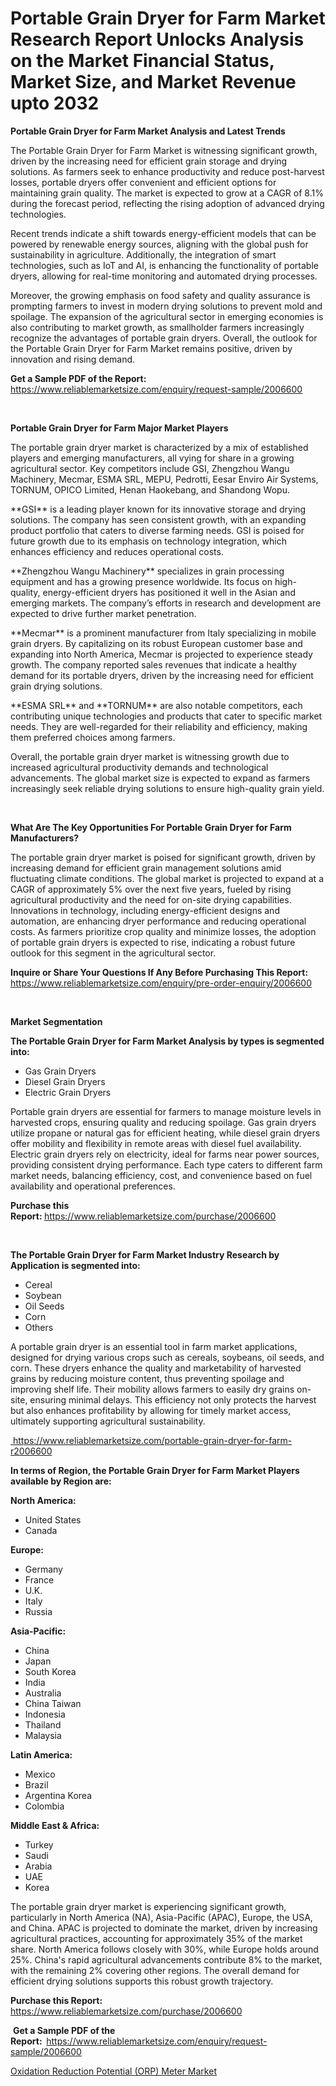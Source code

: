 <p><h1>Portable Grain Dryer for Farm Market Research Report Unlocks Analysis on the Market Financial Status, Market Size, and Market Revenue upto 2032</h1></p><p><strong>Portable Grain Dryer for Farm Market Analysis and Latest Trends</strong></p>
<p><p>The Portable Grain Dryer for Farm Market is witnessing significant growth, driven by the increasing need for efficient grain storage and drying solutions. As farmers seek to enhance productivity and reduce post-harvest losses, portable dryers offer convenient and efficient options for maintaining grain quality. The market is expected to grow at a CAGR of 8.1% during the forecast period, reflecting the rising adoption of advanced drying technologies. </p><p>Recent trends indicate a shift towards energy-efficient models that can be powered by renewable energy sources, aligning with the global push for sustainability in agriculture. Additionally, the integration of smart technologies, such as IoT and AI, is enhancing the functionality of portable dryers, allowing for real-time monitoring and automated drying processes. </p><p>Moreover, the growing emphasis on food safety and quality assurance is prompting farmers to invest in modern drying solutions to prevent mold and spoilage. The expansion of the agricultural sector in emerging economies is also contributing to market growth, as smallholder farmers increasingly recognize the advantages of portable grain dryers. Overall, the outlook for the Portable Grain Dryer for Farm Market remains positive, driven by innovation and rising demand.</p></p>
<p><strong>Get a Sample PDF of the Report:&nbsp;</strong> <a href="https://www.reliablemarketsize.com/enquiry/request-sample/2006600?utm_campaign=2337&utm_medium=2&utm_source=Github&utm_content=ia&utm_term=02032025&utm_id=portable-grain-dryer-for-farm">https://www.reliablemarketsize.com/enquiry/request-sample/2006600</a></p>
<p>&nbsp;</p>
<p><strong>Portable Grain Dryer for Farm Major Market Players</strong></p>
<p><p>The portable grain dryer market is characterized by a mix of established players and emerging manufacturers, all vying for share in a growing agricultural sector. Key competitors include GSI, Zhengzhou Wangu Machinery, Mecmar, ESMA SRL, MEPU, Pedrotti, Eesar Enviro Air Systems, TORNUM, OPICO Limited, Henan Haokebang, and Shandong Wopu.</p><p>**GSI** is a leading player known for its innovative storage and drying solutions. The company has seen consistent growth, with an expanding product portfolio that caters to diverse farming needs. GSI is poised for future growth due to its emphasis on technology integration, which enhances efficiency and reduces operational costs.</p><p>**Zhengzhou Wangu Machinery** specializes in grain processing equipment and has a growing presence worldwide. Its focus on high-quality, energy-efficient dryers has positioned it well in the Asian and emerging markets. The company’s efforts in research and development are expected to drive further market penetration.</p><p>**Mecmar** is a prominent manufacturer from Italy specializing in mobile grain dryers. By capitalizing on its robust European customer base and expanding into North America, Mecmar is projected to experience steady growth. The company reported sales revenues that indicate a healthy demand for its portable dryers, driven by the increasing need for efficient grain drying solutions.</p><p>**ESMA SRL** and **TORNUM** are also notable competitors, each contributing unique technologies and products that cater to specific market needs. They are well-regarded for their reliability and efficiency, making them preferred choices among farmers.</p><p>Overall, the portable grain dryer market is witnessing growth due to increased agricultural productivity demands and technological advancements. The global market size is expected to expand as farmers increasingly seek reliable drying solutions to ensure high-quality grain yield.</p></p>
<p>&nbsp;</p>
<p><strong>What Are The Key Opportunities For Portable Grain Dryer for Farm Manufacturers?</strong></p>
<p><p>The portable grain dryer market is poised for significant growth, driven by increasing demand for efficient grain management solutions amid fluctuating climate conditions. The global market is projected to expand at a CAGR of approximately 5% over the next five years, fueled by rising agricultural productivity and the need for on-site drying capabilities. Innovations in technology, including energy-efficient designs and automation, are enhancing dryer performance and reducing operational costs. As farmers prioritize crop quality and minimize losses, the adoption of portable grain dryers is expected to rise, indicating a robust future outlook for this segment in the agricultural sector.</p></p>
<p><strong>Inquire or Share Your Questions If Any Before Purchasing This Report:</strong> <a href="https://www.reliablemarketsize.com/enquiry/pre-order-enquiry/2006600?utm_campaign=2337&utm_medium=2&utm_source=Github&utm_content=ia&utm_term=02032025&utm_id=portable-grain-dryer-for-farm">https://www.reliablemarketsize.com/enquiry/pre-order-enquiry/2006600</a></p>
<p>&nbsp;</p>
<p><strong>Market Segmentation</strong></p>
<p><strong>The Portable Grain Dryer for Farm Market Analysis by types is segmented into:</strong></p>
<p><ul><li>Gas Grain Dryers</li><li>Diesel Grain Dryers</li><li>Electric Grain Dryers</li></ul></p>
<p><p>Portable grain dryers are essential for farmers to manage moisture levels in harvested crops, ensuring quality and reducing spoilage. Gas grain dryers utilize propane or natural gas for efficient heating, while diesel grain dryers offer mobility and flexibility in remote areas with diesel fuel availability. Electric grain dryers rely on electricity, ideal for farms near power sources, providing consistent drying performance. Each type caters to different farm market needs, balancing efficiency, cost, and convenience based on fuel availability and operational preferences.</p></p>
<p><strong>Purchase this Report:&nbsp;</strong><a href="https://www.reliablemarketsize.com/purchase/2006600?utm_campaign=2337&utm_medium=2&utm_source=Github&utm_content=ia&utm_term=02032025&utm_id=portable-grain-dryer-for-farm">https://www.reliablemarketsize.com/purchase/2006600</a></p>
<p>&nbsp;</p>
<p><strong>The Portable Grain Dryer for Farm Market Industry Research by Application is segmented into:</strong></p>
<p><ul><li>Cereal</li><li>Soybean</li><li>Oil Seeds</li><li>Corn</li><li>Others</li></ul></p>
<p><p>A portable grain dryer is an essential tool in farm market applications, designed for drying various crops such as cereals, soybeans, oil seeds, and corn. These dryers enhance the quality and marketability of harvested grains by reducing moisture content, thus preventing spoilage and improving shelf life. Their mobility allows farmers to easily dry grains on-site, ensuring minimal delays. This efficiency not only protects the harvest but also enhances profitability by allowing for timely market access, ultimately supporting agricultural sustainability.</p></p>
<p><a href="https://www.reliablemarketsize.com/portable-grain-dryer-for-farm-r2006600?utm_campaign=2337&utm_medium=2&utm_source=Github&utm_content=ia&utm_term=02032025&utm_id=portable-grain-dryer-for-farm">&nbsp;https://www.reliablemarketsize.com/portable-grain-dryer-for-farm-r2006600</a></p>
<p><strong>In terms of Region, the Portable Grain Dryer for Farm Market Players available by Region are:</strong></p>
<p>
    <p> <strong> North America: </strong>
        <ul>
            <li>United States</li>
            <li>Canada</li>
        </ul>
        </p> 
    <p> <strong> Europe: </strong>
        <ul>
            <li>Germany</li>
            <li>France</li>
            <li>U.K.</li>
            <li>Italy</li>
            <li>Russia</li>
        </ul>
        </p> 
    <p> <strong> Asia-Pacific: </strong>
        <ul>
            <li>China</li>
            <li>Japan</li>
            <li>South Korea</li>
            <li>India</li>
            <li>Australia</li>
            <li>China Taiwan</li>
            <li>Indonesia</li>
            <li>Thailand</li>
            <li>Malaysia</li>
        </ul>
        </p> 
    <p> <strong> Latin America: </strong>
        <ul>
            <li>Mexico</li>
            <li>Brazil</li>
            <li>Argentina Korea</li>
            <li>Colombia</li>
        </ul>
        </p> 
    <p> <strong> Middle East & Africa: </strong>
        <ul>
            <li>Turkey</li>
            <li>Saudi</li>
            <li>Arabia</li>
            <li>UAE</li>
            <li>Korea</li>
        </ul>
    </p>
    </p>
<p><p>The portable grain dryer market is experiencing significant growth, particularly in North America (NA), Asia-Pacific (APAC), Europe, the USA, and China. APAC is projected to dominate the market, driven by increasing agricultural practices, accounting for approximately 35% of the market share. North America follows closely with 30%, while Europe holds around 25%. China's rapid agricultural advancements contribute 8% to the market, with the remaining 2% covering other regions. The overall demand for efficient drying solutions supports this robust growth trajectory.</p></p>
<p><strong>Purchase this Report: </strong><a href="https://www.reliablemarketsize.com/purchase/2006600?utm_campaign=2337&utm_medium=2&utm_source=Github&utm_content=ia&utm_term=02032025&utm_id=portable-grain-dryer-for-farm">https://www.reliablemarketsize.com/purchase/2006600</a></p>
<p>&nbsp;<strong>Get a Sample PDF of the Report:&nbsp;&nbsp;</strong><a href="https://www.reliablemarketsize.com/enquiry/request-sample/2006600?utm_campaign=2337&utm_medium=2&utm_source=Github&utm_content=ia&utm_term=02032025&utm_id=portable-grain-dryer-for-farm">https://www.reliablemarketsize.com/enquiry/request-sample/2006600</a></p>
<p><strong></strong></p>
<p><p><a href="https://github.com/lehumiston1971679/Market-Research-Report-List-1/blob/main/oxidation-reduction-potential-orp-meter-market.md?utm_campaign=2337&utm_medium=2&utm_source=Github&utm_content=ia&utm_term=02032025&utm_id=portable-grain-dryer-for-farm">Oxidation Reduction Potential (ORP) Meter Market</a></p></p>
